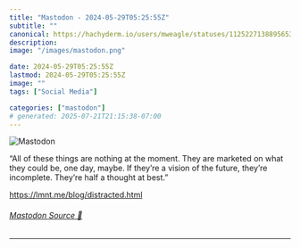 ```yaml
---
title: "Mastodon - 2024-05-29T05:25:55Z"
subtitle: ""
canonical: https://hachyderm.io/users/mweagle/statuses/112522713889565351
description:
image: "/images/mastodon.png"

date: 2024-05-29T05:25:55Z
lastmod: 2024-05-29T05:25:55Z
image: ""
tags: ["Social Media"]

categories: ["mastodon"]
# generated: 2025-07-21T21:15:38-07:00
---
```

![Mastodon](/images/mastodon.png)

<p>“All of these things are nothing at the moment. They are marketed on what they could be, one day, maybe. If they’re a vision of the future, they’re incomplete. They’re half a thought at best.”</p><p><a href="https://lmnt.me/blog/distracted.html" target="_blank" rel="nofollow noopener noreferrer" translate="no"><span class="invisible">https://</span><span class="">lmnt.me/blog/distracted.html</span><span class="invisible"></span></a></p>


###### [Mastodon Source 🐘](https://hachyderm.io/@mweagle/112522713889565351)

___
